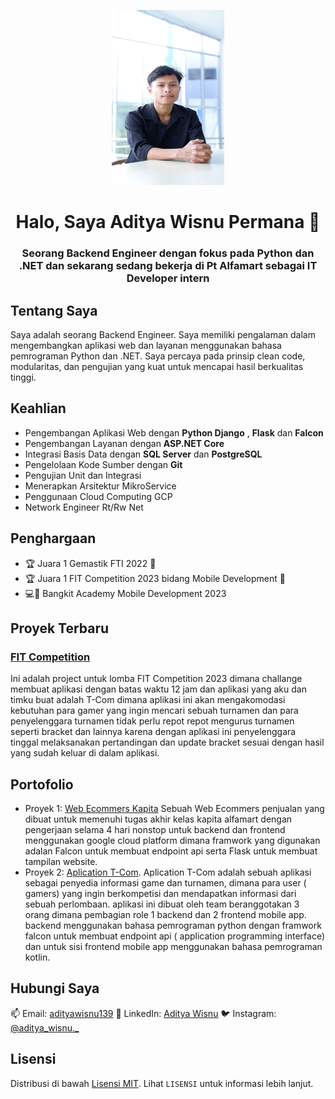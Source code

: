 <p align="center">
  <img src="assets\versi compress.jpg" alt="Banner" height="280" width="180">
</p>

<h1 align="center">Halo, Saya Aditya Wisnu Permana 👋</h1>
<h3 align="center">Seorang Backend Engineer dengan fokus pada Python dan .NET dan sekarang sedang bekerja di Pt Alfamart sebagai IT Developer intern</h3>

## Tentang Saya

Saya adalah seorang Backend Engineer. Saya memiliki pengalaman dalam mengembangkan aplikasi web dan layanan menggunakan bahasa pemrograman Python dan .NET. Saya percaya pada prinsip clean code, modularitas, dan pengujian yang kuat untuk mencapai hasil berkualitas tinggi.

## Keahlian

- Pengembangan Aplikasi Web dengan **Python Django** , **Flask** dan **Falcon**
- Pengembangan Layanan dengan **ASP.NET Core**
- Integrasi Basis Data dengan **SQL Server** dan **PostgreSQL**
- Pengelolaan Kode Sumber dengan **Git**
- Pengujian Unit dan Integrasi
- Menerapkan Arsitektur MikroService
- Penggunaan Cloud Computing GCP
- Network Engineer Rt/Rw Net

## Penghargaan
- 🏆 Juara 1 Gemastik FTI 2022 🥇
- 🏆 Juara 1 FIT Competition 2023 bidang Mobile Development 🥇
- 💻📱 Bangkit Academy Mobile Development 2023
  

## Proyek Terbaru

### [FIT Competition](link_proyek)
Ini adalah project untuk lomba FIT Competition 2023 dimana challange membuat aplikasi dengan batas waktu 12 jam dan aplikasi yang aku dan timku buat adalah T-Com dimana aplikasi ini akan mengakomodasi kebutuhan para gamer yang ingin mencari sebuah turnamen dan para penyelenggara turnamen tidak perlu repot repot mengurus turnamen seperti bracket dan lainnya karena dengan aplikasi ini penyelenggara tinggal melaksanakan pertandingan dan update bracket sesuai dengan hasil yang sudah keluar di dalam aplikasi.



## Portofolio

- Proyek 1: [Web Ecommers Kapita](https://github.com/ChiefAdit/Web-Ecommerce-Kapita)
  Sebuah Web Ecommers penjualan yang dibuat untuk memenuhi tugas akhir kelas kapita alfamart dengan pengerjaan selama 4 hari nonstop untuk backend dan frontend menggunakan google cloud platform dimana framwork yang digunakan adalan Falcon untuk membuat endpoint api serta Flask untuk membuat tampilan website.
- Proyek 2: [Aplication T-Com](https://github.com/ChiefAdit/FIT-Competition).
  Aplication T-Com adalah sebuah aplikasi sebagai penyedia informasi game dan turnamen, dimana para user ( gamers) yang ingin berkompetisi dan mendapatkan informasi dari sebuah perlombaan. aplikasi ini dibuat oleh team beranggotakan 3 orang dimana pembagian role 1 backend dan 2 frontend mobile app. backend menggunakan bahasa pemrograman python dengan framwork falcon untuk membuat endpoint api ( application programming interface) dan untuk sisi frontend mobile app menggunakan bahasa pemrograman kotlin.

## Hubungi Saya

📫 Email: [adityawisnu139](mailto:adityawisnu139@gmail.com)
💼 LinkedIn: [Aditya Wisnu](www.linkedin.com/in/aditya-wisnu-permana)
🐦 Instagram: [@aditya_wisnu._](https://www.instagram.com/aditya_wisnu._/)

## Lisensi

Distribusi di bawah [Lisensi MIT](LISENSI). Lihat `LISENSI` untuk informasi lebih lanjut.
